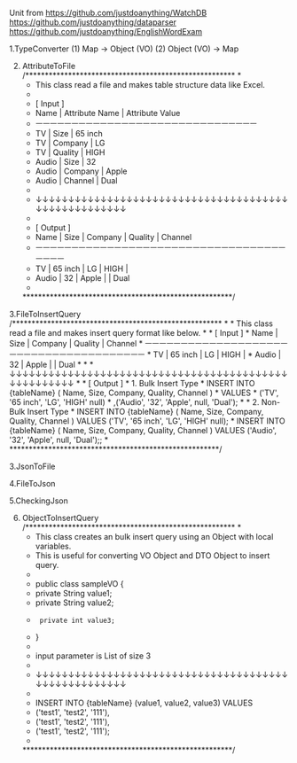 Unit from
https://github.com/justdoanything/WatchDB
https://github.com/justdoanything/dataparser
https://github.com/justdoanything/EnglishWordExam

1.TypeConverter
  (1) Map → Object (VO)
  (2) Object (VO) → Map

2. AttributeToFile
	/******************************************************
	 * 
	 * This class read a file and makes table structure data like Excel.
	 * 
	 * [ Input ]
	 * Name  | Attribute Name | Attribute Value
	 * ㅡㅡㅡㅡㅡㅡㅡㅡㅡㅡㅡㅡㅡㅡㅡㅡㅡㅡㅡㅡㅡㅡㅡㅡㅡㅡㅡㅡㅡㅡㅡ
	 * TV	 | Size		  | 65 inch
	 * TV	 | Company	  | LG
	 * TV	 | Quality	  | HIGH
	 * Audio | Size		  | 32
	 * Audio | Company	  | Apple
	 * Audio | Channel	  | Dual
	 * 
	 * ↓↓↓↓↓↓↓↓↓↓↓↓↓↓↓↓↓↓↓↓↓↓↓↓↓↓↓↓↓↓↓↓↓↓↓↓↓↓↓↓↓↓↓↓↓↓↓↓↓↓↓↓↓
	 * 
	 * [ Output ]
	 * Name	  | Size	| Company	| Quality	| Channel
	 * ㅡㅡㅡㅡㅡㅡㅡㅡㅡㅡㅡㅡㅡㅡㅡㅡㅡㅡㅡㅡㅡㅡㅡㅡㅡㅡㅡㅡㅡㅡㅡㅡㅡㅡㅡㅡㅡㅡㅡ
	 * TV	  | 65 inch	| LG		| HIGH		|
	 * Audio  | 32		| Apple		|		| Dual
	 *
	 ******************************************************/	

3.FileToInsertQuery
	/******************************************************
	 * 
	 * This class read a file and makes insert query format like below.
	 * 
	 * [ Input ]
	 * Name	  | Size	| Company	| Quality	| Channel
	 * ㅡㅡㅡㅡㅡㅡㅡㅡㅡㅡㅡㅡㅡㅡㅡㅡㅡㅡㅡㅡㅡㅡㅡㅡㅡㅡㅡㅡㅡㅡㅡㅡㅡㅡㅡㅡㅡㅡㅡ
	 * TV     | 65 inch	| LG		| HIGH		|
	 * Audio  | 32		| Apple		|		| Dual
	 *
	 * 
	 * ↓↓↓↓↓↓↓↓↓↓↓↓↓↓↓↓↓↓↓↓↓↓↓↓↓↓↓↓↓↓↓↓↓↓↓↓↓↓↓↓↓↓↓↓↓↓↓↓↓↓↓↓↓
	 * 
	 * [ Output ]
	 * 1. Bulk Insert Type
	 * INSERT INTO {tableName} ( Name, Size, Company, Quality, Channel )
	 * VALUES
	 * ('TV', '65 inch', 'LG', 'HIGH' null)
	 * ,('Audio', '32', 'Apple', null, 'Dual');
	 * 
	 * 2. Non-Bulk Insert Type
	 * INSERT INTO {tableName} ( Name, Size, Company, Quality, Channel ) VALUES ('TV', '65 inch', 'LG', 'HIGH' null);
	 * INSERT INTO {tableName} ( Name, Size, Company, Quality, Channel ) VALUES ('Audio', '32', 'Apple', null, 'Dual');; 
	 *
	 ******************************************************/

3.JsonToFile

4.FileToJson

5.CheckingJson

6. ObjectToInsertQuery
	/******************************************************
	 * 
	 * This class creates an bulk insert query using an Object with local variables.
	 * This is useful for converting VO Object and DTO Object to insert query.
	 * 
	 * public class sampleVO {
	 * 	private String value1;
	 * 	private String value2;
	 *  	private int value3;
	 * }
	 * 
	 * input parameter is List<sampleVO> of size 3
	 *  
	 * ↓↓↓↓↓↓↓↓↓↓↓↓↓↓↓↓↓↓↓↓↓↓↓↓↓↓↓↓↓↓↓↓↓↓↓↓↓↓↓↓↓↓↓↓↓↓↓↓↓↓↓↓↓
	 * 
	 * INSERT INTO {tableName} (value1, value2, value3) VALUES 
	 * ('test1', 'test2', '111'),
	 * ('test1', 'test2', '111'),
	 * ('test1', 'test2', '111');
	 *
	 ******************************************************/
